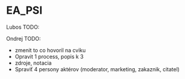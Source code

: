 # EA_PSI

Lubos TODO:


Ondrej TODO:
- zmenit to co hovoril na cviku
- Opravit 1 process, popis k 3
- zdroje, notacia
- Spraviť 4 persony aktérov (moderator, marketing, zakaznik, citatel)